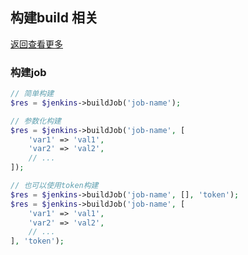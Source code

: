 ## 构建build 相关

[返回查看更多](../../README.md)

### 构建job
```php
// 简单构建
$res = $jenkins->buildJob('job-name');

// 参数化构建
$res = $jenkins->buildJob('job-name', [
    'var1' => 'val1',
    'var2' => 'val2',
    // ...
]);

// 也可以使用token构建
$res = $jenkins->buildJob('job-name', [], 'token');
$res = $jenkins->buildJob('job-name', [
    'var1' => 'val1',
    'var2' => 'val2',
    // ...
], 'token');
```